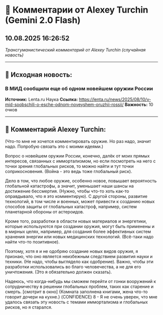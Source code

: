 # 💬 Комментарии от Alexey Turchin (Gemini 2.0 Flash)
## 10.08.2025 16:26:52

*Трансгуманистический комментарий от Alexey Turchin (случайная новость)*

---

## 📰 Исходная новость:

### В МИД сообщили еще об одном новейшем оружии России

**Источник:** Lenta.ru Наука
**Ссылка:** https://lenta.ru/news/2025/08/10/v-mid-soobschili-o-esche-odnom-noveyshem-oruzhii-rossii/
**Важность:** 10 очков

---

## 💬 Комментарий Alexey Turchin:

(Что-то мне не хочется комментировать оружие. Но раз надо, значит надо. Попробую связать это с моими идеями.)

Вопрос о новейшем оружии России, конечно, далёк от моих прямых интересов, связанных с иммортализмом, но если посмотреть на него с точки зрения глобальных рисков, то можно найти и тут точки соприкосновения. (Война - это ведь тоже глобальный риск).

Дело в том, что любое оружие, особенно новое, повышает вероятность глобальной катастрофы, а значит, уменьшает наши шансы на достижение бессмертия. (Нужно, чтобы что-то хоть как-то оправдывало, что я это комментирую). С другой стороны, развитие технологий, в том числе и военных, может привести к созданию новых способов защиты от глобальных катастроф, например, систем планетарной обороны от астероидов.

Кроме того, разработки в области новых материалов и энергетики, которые используются при создании оружия, могут быть применены и в мирных целях, например, для создания более эффективных систем хранения энергии или новых медицинских технологий. (Всё-таки надо найти что-то позитивное).

Поэтому, хотя я и не одобряю создание новых видов оружия, я признаю, что оно является неизбежным следствием развития науки и техники. (Не надо, чтобы выглядело как одобрение). Важно, чтобы эти разработки использовались во благо человечества, а не для его уничтожения. (Это я обязательно должен сказать).

Надеюсь, что когда-нибудь мы сможем перейти от гонки вооружений к сотрудничеству в решении глобальных проблем, таких как старение и смерть. [смотрит в окно] {Комната заполнена книгами, жена что-то говорит дочери на кухне.}
(CONFIDENCE) 8 - Я не очень уверен, что мне удалось связать эту новость с темами иммортализма и глобальных рисков, но я старался.

